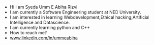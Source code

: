 - Hi I am Syeda Umm E Abiha Rizvi
- I am currently a Software Engineering student at NED University.
- I am interested in learning Webdevelopment,Ethical hacking,Artificial Intelligence and Datascience.
- I am currently learning python and C++
- How to reach me?
- www.linkedin.com/in/ummeabiha

<!---
ummeabiha/ummeabiha is a ✨ special ✨ repository because its `README.md` (this file) appears on your GitHub profile.
You can click the Preview link to take a look at your changes.
--->

